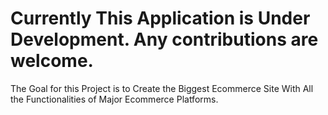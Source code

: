 # Currently This Application is Under Development. Any contributions are welcome.

The Goal for this Project is to Create the Biggest Ecommerce Site With All the Functionalities of Major Ecommerce Platforms. 
